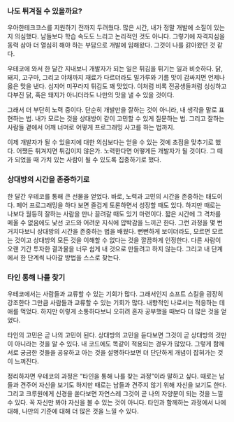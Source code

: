 ### 나도 튀겨질 수 있을까요?

우아한테크코스를 지원하기 전까지 두려웠다. 많은 시간, 내가 정말 개발에 소질이 있는지 의심했다. 남들보다 학습 속도도 느리고 논리적인 것도 아니다. 그렇기에 자격지심을 동력 삼아 더 열심히 해야 하는 부담으로 개발에 임해왔다. 그것이 나를 갉아왔던 것 같다.

우테코에 와서 한 달간 지내보니 개발자가 되는 일은 튀김을 튀기는 일과 비슷하다. 닭, 돼지, 고구마, 그리고 야채까지 재료가 다르더라도 밀가루와 기름 맛이 감싸지면 언제나 옳은 맛을 낸다. 심지어 미꾸라지 튀김도 꽤 맛있다. 이처럼 비록 전공생들처럼 싱싱하고 다부진 닭, 혹은 돼지가 아니더라도 나만의 맛을 낼 수 있을 것이다. 

그래서 더 부단히 노력 중이다. 단순히 개발만을 잘하는 것이 아니라, 내 생각을 말로 표현하는 법. 내가 모르는 것을 상대방이 같이 고민할 수 있게 질문하는 법. 그리고 잘하는 사람들 곁에서 어깨 너머로 어떻게 프로그래밍 사고를 하는 법까지.

이제 개발자가 될 수 있을지에 대한 의심보다는 얻을 수 있는 것에 초점을 맞추기로 했다. 어쨌든 튀겨지면 튀김이지 않은가. 노력한다면 어떻게든 개발자가 될 것이다. 그 때가 되었을 때 가치 있는 사람이 될 수 있도록 집중하기로 했다.

### 상대방의 시간을 존중하기로

한 달간 우테코를 통해 큰 선물을 얻었다. 바로, 노력과 고민의 시간을 존중하는 태도이다. 페어 프로그래밍을 하다 보면 즐겁게 토론하면서 성장할 때도 있다. 하지만 때로는 나보다 월등히 잘하는 사람을 만나 끌려갈 때도 있기 마련이다. 짧은 시간에 그 격차를 메울 수 없음에도 낯선 코드와 어려운 지식에 압박감을 느끼곤 한다. 그런 과정을 몇 번거치다보니 상대방의 시간을 존중하는 법을 배웠다. 뻔뻔하게 보이더라도, 모르면 모르는 것이고 상대방의 모든 것을 이해할 수 없다는 것을 깔끔하게 인정한다. 다른 사람이 오랜 기간 투자한 결과물을 너무 쉽게 내 것으로 만들려고 하지 않는다. 그리고 내 단계에서 한 단계씩 나아갈 방법을 스스로 찾는다.

### 타인 통해 나를 찾기

우테코에서는 사람들과 교류할 수 있는 기회가 많다. 그래서인지 소프트 스킬을 굉장히 강조한다 그만큼 사람들과 교류할 수 있는 기회가 많다. 내향적인 나로서는 적응하는 데 애를 먹었다. 하지만 이렇게 소통하다보니 오히려 혼자 공부했을 때보다 더 많은 것을 얻었다. 

타인의 고민은 곧 나의 고민이 된다. 상대방의 고민을 듣다보면 그것이 곧 상대방의 것만이 아니라는 것을 알 수 있다. 내 코드에도 똑같이 적용되는 경우가 많았다. 그렇게 함께 서로 궁금한 것들을 공유하고 아는 것을 설명하다보면 더 단단하게 개념이 잡혀가는 것이 느껴진다.

정리하자면 우테코의 과정은 “타인을 통해 나를 찾는 과정”이라 말하고 싶다. 때로는 남들과 견주어 자신을 보기도 하지만 때로는 남들과 견주지 않기 위해 자신을 보기도 한다. 그리고 크루원에게 신경을 쏟다보면 자연스레 그것이 곧 나의 자양분이 되는 것을 느낄 수 있다. 꼭 자신만 봐야 자신을 볼 수 있는 것이 아니다. 타인과 함께하는 과정에서 나에 대해, 나만의 기준에 대해 더 많은 것을 느낄 수 있다.
